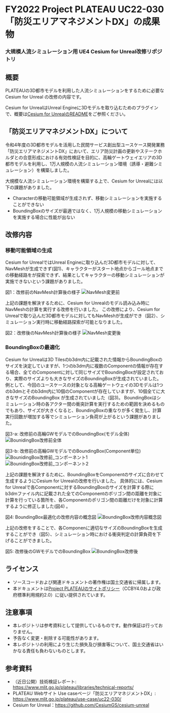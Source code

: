 # FY2022 Project PLATEAU UC22-030「防災エリアマネジメントDX」の成果物
### 大規模人流シミュレーション用 UE4 Cesium for Unreal改修リポジトリ


## 概要
PLATEAUの3D都市モデルを利⽤した⼈流シミュレーションをするために必要なCesium for Unreal の改修の内容です。

Cesium for UnrealはUnreal Engineに3Dモデルを取り込むためのプラグインで、概要は[Cesium for UnrealのREADME](https://github.com/CesiumGS/cesium-unreal)をご参照ください。

## 「防災エリアマネジメントDX」について
令和4年度の3D都市モデルを活用した⺠間サービス創出型ユースケース開発業務「防災エリアマネジメントDX」において、エリア防災計画の更新やステークホルダとの合意形成における有効性検証を⽬的に、⾼輪ゲートウェイエリアの3D都市モデルを利⽤し、1万⼈規模の⼈流シミュレーション環境（誘導・避難シミュレーション）を構築しました。

⼤規模な⼈流シミュレーション環境を構築する上で、Cesium for Unrealには以下の課題がありました。

 - Characterの移動可能領域が⽣成されず、移動シミュレーションを実施することができない
 - BoundingBoxのサイズが最適ではなく、1万⼈規模の移動シミュレーションを実施する場合に性能が出ない


## 改修内容
### 移動可能領域の生成
Cesium for UnrealではUnreal Engineに取り込んだ3D都市モデルに対して、NavMeshが⽣成できず(図1)、キャラクターがスタート地点からゴール地点までの移動経路をが探索できず、結果としてキャラクターの移動シミュレーションが実施できないという課題がありました。

図1：改修前のNavMesh計算後の様子
![NavMesh変更前](images/NavMesh_BeforeMod.png "NavMesh変更前")

上記の課題を解決するために、Cesium for Unrealのモデル読み込み時にNavMeshの計算を実⾏する改修を⾏いました。
この改修により、Cesium for Unrealで取り込んだ3D都市モデルに対してもNavMeshが⽣成ができ（図2）、シミュレーション実⾏時に移動経路探索が可能となりました。

図2：改修後のNavMesh計算後の様子
![NavMesh変更後](images/NavMesh_AfterMod.png "NavMesh変更後")

### BoundingBoxの最適化
Cesium for Unrealは3D Tilesのb3dm内に記載された情報からBoundingBoxのサイズを決定していますが、1つのb3dm内に複数のComponentの情報が存在する場合、全てのComponentに対して同じサイズでBoundingBoxが設定されており、実際のサイズよりも⼤きなサイズのBoundingBoxが⽣成されていました。
例として、今回のユースケースの対象となる⾼輪ゲートウェイの3Dモデルは1つのb3dmとそのb3dm内に10個のComponentが存在していますが、10個全てに⼤きなサイズのBoundingBox が⽣成されていました（図3)。
BoundingBoxはシミュレーション時の各アクター間の衝突計算を実⾏するための範囲を決めるものでもあり、サイズが⼤きくなると、BoundingBoxの重なりが多く発⽣し、計算実⾏回数が増加する等でシミュレーション負荷が上がるという課題がありました。


図3-a: 改修前の高輪GWモデルでのBoundingBox(モデル全体)
![BounidingBox改修前全体](images/BounidingBox_BeforeMod_Whole.png "BounidingBox改修前全体")

図3-b: 改修前の高輪GWモデルでのBoundingBox(Component単位)
![BounidingBox改修前_コンポーネント1](images/BounidingBox_BeforeMod_Component1.png "BounidingBox改修前_コンポーネント1")
![BounidingBox改修前_コンポーネント2](images/BounidingBox_BeforeMod_Component2.png "BounidingBox改修前_コンポーネント2")

上記の課題を解決するために、BoundingBoxをComponentのサイズに合わせて⽣成するようにCesium for Unrealの改修を⾏いました。
具体的には、Cesium for Unrealで各Componentに対するBoundingBoxのサイズを計算する際にb3dmファイル内に記載された全てのComponentのポリゴン間の距離を対象に計算を⾏っている箇所を、各Componentのポリゴン間の距離だけを対象に計算するように修正しました(図4) 。


図4: BoundingBox最適化の改修内容の概念図
![BoundingBox改修内容概念図](images/BoundingBox_ConceptualDiagram.png "BoundingBox改修内容概念図")

上記の改修をすることで、各Componenに適切なサイズのBoundingBoxを⽣成することができ（図5）、シミュレーション時における衝突判定の計算負荷を下げることができました。

図5: 改修後のGWモデルでのBoundingBox
![BoundingBox改修後](images/BoundingBox_AfterMod.png "BoundingBox改修後")

## ライセンス <!-- 定型文のため変更しない -->
* ソースコードおよび関連ドキュメントの著作権は国土交通省に帰属します。
* 本ドキュメントは[Project PLATEAUのサイトポリシー](https://www.mlit.go.jp/plateau/site-policy/)（CCBY4.0および政府標準利用規約2.0）に従い提供されています。

## 注意事項 <!-- 定型文のため変更しない -->

* 本レポジトリは参考資料として提供しているものです。動作保証は行っておりません。
* 予告なく変更・削除する可能性があります。
* 本レポジトリの利用により生じた損失及び損害等について、国土交通省はいかなる責任も負わないものとします。

## 参考資料　 <!-- 各リンクは納品時に更新 -->
* （近日公開）技術検証レポート: https://www.mlit.go.jp/plateau/libraries/technical-reports/
* PLATEAU Webサイト Use caseページ「防災エリアマネジメントDX」: https://www.mlit.go.jp/plateau/use-case/uc22-030/
* Cesium for Unreal：https://github.com/CesiumGS/cesium-unreal
